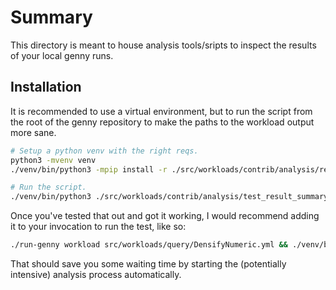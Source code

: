 # Summary
This directory is meant to house analysis tools/sripts to inspect the
results of your local genny runs.

## Installation
It is recommended to use a virtual environment, but to run the script from the root of the genny repository to make the paths to the workload output more sane.
```sh
# Setup a python venv with the right reqs.
python3 -mvenv venv
./venv/bin/python3 -mpip install -r ./src/workloads/contrib/analysis/requirements.txt

# Run the script.
./venv/bin/python3 ./src/workloads/contrib/analysis/test_result_summary.py
```

Once you've tested that out and got it working, I would recommend adding it to your invocation to run the test, like so:
```sh
./run-genny workload src/workloads/query/DensifyNumeric.yml && ./venv/bin/python3 src/workloads/contrib/analysis/test_result_summary.py
```

That should save you some waiting time by starting the (potentially intensive) analysis process automatically.
